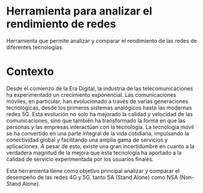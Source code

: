 # Herramienta para analizar el rendimiento de redes
Herramienta que permite analizar y comparar el rendimiento de las redes de diferentes tecnologías.
# Contexto
Desde el comienzo de la Era Digital, la industria de las telecomunicaciones ha experimentado un crecimiento exponencial. Las comunicaciones móviles, en particular, han evolucionado a través de varias generaciones tecnológicas, desde los primeros sistemas analógicos hasta las modernas redes 5G. Esta evolución no solo ha mejorado la calidad y velocidad de las comunicaciones, sino que también ha transformado la forma en que las personas y las empresas interactúan con la tecnología. La tecnología móvil se ha convertido en una parte integral de la vida cotidiana, impulsando la conectividad global y facilitando una amplia gama de servicios y aplicaciones. A pesar de esto, existe una gran incertidumbre en cuanto a la verdadera magnitud de la mejora que esta tecnología ha aportado a la calidad de servicio experimentada por los usuarios finales. 

Esta herramienta tiene como objetivo principal analizar y comparar el desempeño de las redes 4G  y 5G, tanto SA (Stand Alone) como NSA (Non-Stand Alone).
